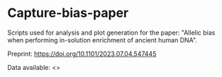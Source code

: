 # Capture-bias-paper
Scripts used for analysis and plot generation for the paper: "Allelic bias when performing in-solution enrichment of ancient human DNA".

Preprint: https://doi.org/10.1101/2023.07.04.547445

Data available: <>

